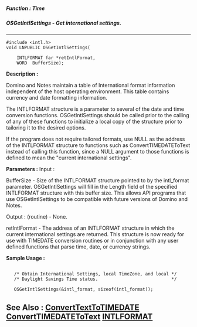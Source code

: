 ##### Function : Time
##### OSGetIntlSettings - Get international settings.
---
```
#include <intl.h>
void LNPUBLIC OSGetIntlSettings(

	INTLFORMAT far *retIntlFormat,
	WORD  BufferSize);
```
**Description :**

Domino and Notes maintain a table of International format information 
independent of the host operating environment.  This table contains currency 
and date formatting information.

The INTLFORMAT structure is a parameter to several of the date and time 
conversion functions. OSGetIntlSettings should be called prior to the calling 
of any of these functions to initialize a local copy of the structure prior to 
tailoring it to the desired options.

If the program does not require tailored formats, use NULL as the address of 
the INTLFORMAT structure to functions such as ConvertTIMEDATEToText instead of 
calling this function, since a NULL argument to those functions is defined to 
mean the "current international settings".

**Parameters :**
Input :

BufferSize  -  Size of the INTLFORMAT structure pointed to by the intl_format parameter.  OSGetIntlSettings will fill in the Length field of the specified INTLFORMAT structure  with this buffer size.  This allows API programs that use OSGetIntlSettings to be compatible with future versions of Domino and Notes.

Output :
(routine)  -  None.


retIntlFormat  -  The address of an INTLFORMAT structure in which the current international settings are returned.  This structure is now ready for use with TIMEDATE conversion routines or in conjunction with any user defined functions that parse time, date, or currency strings.


**Sample Usage :**
```

   /* Obtain International Settings, local TimeZone, and local */
   /* Daylight Savings Time status.                            */

   OSGetIntlSettings(&intl_format, sizeof(intl_format));

```
**See Also :**
[ConvertTextToTIMEDATE](/reference/Func/ConvertTextToTIMEDATE)
[ConvertTIMEDATEToText](/reference/Func/ConvertTIMEDATEToText)
[INTLFORMAT](/reference/Data/INTLFORMAT)
---
